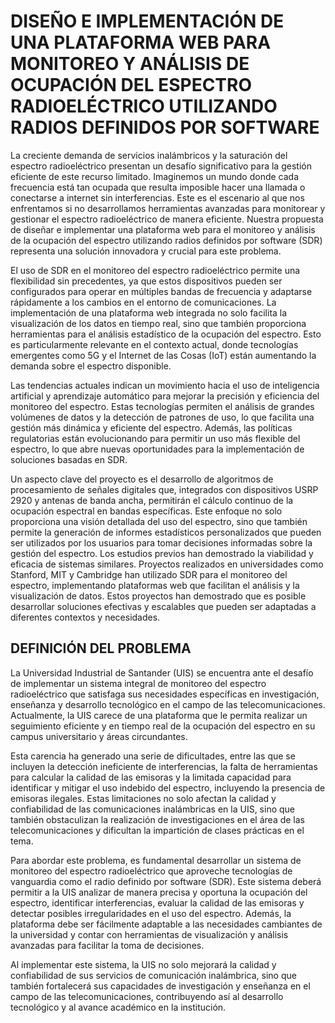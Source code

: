 # DISEÑO E IMPLEMENTACIÓN DE UNA PLATAFORMA WEB PARA MONITOREO Y ANÁLISIS DE OCUPACIÓN DEL ESPECTRO RADIOELÉCTRICO UTILIZANDO RADIOS DEFINIDOS POR SOFTWARE

La creciente demanda de servicios inalámbricos y la saturación del espectro radioeléctrico presentan un desafío significativo para la gestión eficiente de este recurso limitado. Imaginemos un mundo donde cada frecuencia está tan ocupada que resulta imposible hacer una llamada o conectarse a internet sin interferencias. Este es el escenario al que nos enfrentamos si no desarrollamos herramientas avanzadas para monitorear y gestionar el espectro radioeléctrico de manera eficiente. Nuestra propuesta de diseñar e implementar una plataforma web para el monitoreo y análisis de la ocupación del espectro utilizando radios definidos por software (SDR) representa una solución innovadora y crucial para este problema.

El uso de SDR en el monitoreo del espectro radioeléctrico permite una flexibilidad sin precedentes, ya que estos dispositivos pueden ser configurados para operar en múltiples bandas de frecuencia y adaptarse rápidamente a los cambios en el entorno de comunicaciones. La implementación de una plataforma web integrada no solo facilita la visualización de los datos en tiempo real, sino que también proporciona herramientas para el análisis estadístico de la ocupación del espectro. Esto es particularmente relevante en el contexto actual, donde tecnologías emergentes como 5G y el Internet de las Cosas (IoT) están aumentando la demanda sobre el espectro disponible.

Las tendencias actuales indican un movimiento hacia el uso de inteligencia artificial y aprendizaje automático para mejorar la precisión y eficiencia del monitoreo del espectro. Estas tecnologías permiten el análisis de grandes volúmenes de datos y la detección de patrones de uso, lo que facilita una gestión más dinámica y eficiente del espectro. Además, las políticas regulatorias están evolucionando para permitir un uso más flexible del espectro, lo que abre nuevas oportunidades para la implementación de soluciones basadas en SDR.

Un aspecto clave del proyecto es el desarrollo de algoritmos de procesamiento de señales digitales que, integrados con dispositivos USRP 2920 y antenas de banda ancha, permitirán el cálculo continuo de la ocupación espectral en bandas específicas. Este enfoque no solo proporciona una visión detallada del uso del espectro, sino que también permite la generación de informes estadísticos personalizados que pueden ser utilizados por los usuarios para tomar decisiones informadas sobre la gestión del espectro.
Los estudios previos han demostrado la viabilidad y eficacia de sistemas similares. Proyectos realizados en universidades como Stanford, MIT y Cambridge han utilizado SDR para el monitoreo del espectro, implementando plataformas web que facilitan el análisis y la visualización de datos. Estos proyectos han demostrado que es posible desarrollar soluciones efectivas y escalables que pueden ser adaptadas a diferentes contextos y necesidades.


## DEFINICIÓN DEL PROBLEMA
La Universidad Industrial de Santander (UIS) se encuentra ante el desafío de implementar un sistema integral de monitoreo del espectro radioeléctrico que satisfaga sus necesidades específicas en investigación, enseñanza y desarrollo tecnológico en el campo de las telecomunicaciones. Actualmente, la UIS carece de una plataforma que le permita realizar un seguimiento eficiente y en tiempo real de la ocupación del espectro en su campus universitario y áreas circundantes.

Esta carencia ha generado una serie de dificultades, entre las que se incluyen la detección ineficiente de interferencias, la falta de herramientas para calcular la calidad de las emisoras y la limitada capacidad para identificar y mitigar el uso indebido del espectro, incluyendo la presencia de emisoras ilegales. Estas limitaciones no solo afectan la calidad y confiabilidad de las comunicaciones inalámbricas en la UIS, sino que también obstaculizan la realización de investigaciones en el área de las telecomunicaciones y dificultan la impartición de clases prácticas en el tema.

Para abordar este problema, es fundamental desarrollar un sistema de monitoreo del espectro radioeléctrico que aproveche tecnologías de vanguardia como el radio definido por software (SDR). Este sistema deberá permitir a la UIS analizar de manera precisa y oportuna la ocupación del espectro, identificar interferencias, evaluar la calidad de las emisoras y detectar posibles irregularidades en el uso del espectro. Además, la plataforma debe ser fácilmente adaptable a las necesidades cambiantes de la universidad y contar con herramientas de visualización y análisis avanzadas para facilitar la toma de decisiones.

Al implementar este sistema, la UIS no solo mejorará la calidad y confiabilidad de sus servicios de comunicación inalámbrica, sino que también fortalecerá sus capacidades de investigación y enseñanza en el campo de las telecomunicaciones, contribuyendo así al desarrollo tecnológico y al avance académico en la institución.
